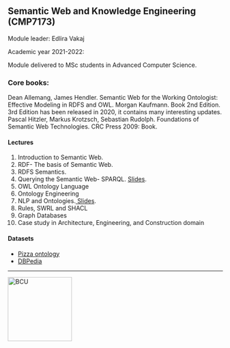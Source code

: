 <h2>Semantic Web and Knowledge Engineering (CMP7173)</h2>
<p>Module leader: Edlira Vakaj</p>
<p><a id="user-content-academic-year-2020-2021" class="anchor" href="https://github.com/turing-knowledge-graphs/teaching/tree/main/city#academic-year-2020-2021" aria-hidden="true"></a>Academic year 2021-2022:</p>
<p>Module delivered to MSc students in Advanced Computer Science.</p>
<h3>Core books:</h3>

Dean Allemang, James Hendler. Semantic Web for the Working Ontologist: Effective Modeling in RDFS and OWL. Morgan Kaufmann. Book 2nd Edition. 3rd Edition has been released in 2020, it contains many interesting updates.
Pascal Hitzler, Markus Krotzsch, Sebastian Rudolph. Foundations of Semantic Web Technologies. CRC Press 2009: Book.
<h4><a id="user-content-lectures" class="anchor" href="https://github.com/turing-knowledge-graphs/teaching/tree/main/city#lectures" aria-hidden="true"></a>Lectures</h4>
<ol>
<li>Introduction to Semantic Web.</li>
<li>RDF- The basis of Semantic Web.
<li>RDFS Semantics.</li>
<li>Querying the Semantic Web- SPARQL.&nbsp;<a href="https://github.com/EdliraK/teaching/blob/main/bcu/SPARQL.pdf">Slides</a>.</li>
<li>OWL Ontology Language&nbsp;</li>
<li>Ontology Engineering</li>
<li>NLP and Ontologies.<a href="https://github.com/EdliraK/teaching/blob/main/bcu/NLP-The%20Power%20of%20Words.pdf">&nbsp;Slides</a>.</li>
<li>Rules, SWRL and SHACL</li>
<li>Graph Databases</li>
<li>Case study in Architecture, Engineering, and Construction domain</li>
</ol>
<h4><a id="user-content-datasets" class="anchor" href="https://github.com/turing-knowledge-graphs/teaching/tree/main/city#datasets" aria-hidden="true"></a>Datasets</h4>
<ul>
<li><a href="https://protege.stanford.edu/ontologies/pizza/pizza.owl" rel="nofollow">Pizza ontology</a></li>
<li><a href="https://dbpedia.org/sparql" rel="nofollow">DBPedia</a></li>
</ul>
<hr />
<p><a href="https://github.com/turing-knowledge-graphs/teaching/blob/main/city/city-logo.jpg" target="_blank" rel="noopener noreferrer"><img src="https://github.com/EdliraK/teaching/blob/main/bcu/download.jpg" alt="BCU" width="150" /></a>&nbsp;<a href="https://www.city.ac.uk/" rel="nofollow"></a></p>
